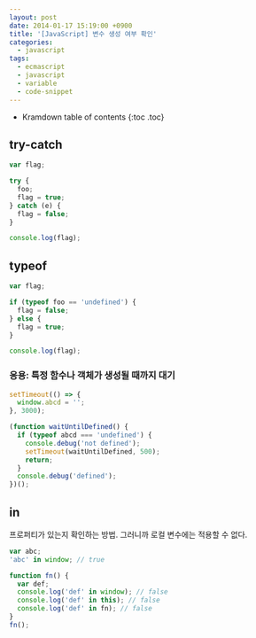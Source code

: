 ```yaml
---
layout: post
date: 2014-01-17 15:19:00 +0900
title: '[JavaScript] 변수 생성 여부 확인'
categories:
  - javascript
tags:
  - ecmascript
  - javascript
  - variable
  - code-snippet
---
```


* Kramdown table of contents
{:toc .toc}

## try-catch

```js
var flag;

try {
  foo;
  flag = true;
} catch (e) {
  flag = false;
}

console.log(flag);
```

## typeof

```js
var flag;

if (typeof foo == 'undefined') {
  flag = false;
} else {
  flag = true;
}

console.log(flag);
```

### 응용: 특정 함수나 객체가 생성될 때까지 대기

```js
setTimeout(() => {
  window.abcd = '';
}, 3000);

(function waitUntilDefined() {
  if (typeof abcd === 'undefined') {
    console.debug('not defined');
    setTimeout(waitUntilDefined, 500);
    return;
  }
  console.debug('defined');
})();
```

## in

프로퍼티가 있는지 확인하는 방법. 그러니까 로컬 변수에는 적용할 수 없다.

```js
var abc;
'abc' in window; // true

function fn() {
  var def;
  console.log('def' in window); // false
  console.log('def' in this); // false
  console.log('def' in fn); // false
}
fn();
```
